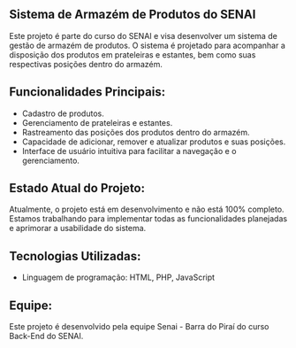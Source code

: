## Sistema de Armazém de Produtos do SENAI

Este projeto é parte do curso do SENAI e visa desenvolver um sistema de gestão de armazém de produtos. O sistema é projetado para acompanhar a disposição dos produtos em prateleiras e estantes, bem como suas respectivas posições dentro do armazém.

## Funcionalidades Principais:
- Cadastro de produtos.
- Gerenciamento de prateleiras e estantes.
- Rastreamento das posições dos produtos dentro do armazém.
- Capacidade de adicionar, remover e atualizar produtos e suas posições.
- Interface de usuário intuitiva para facilitar a navegação e o gerenciamento.

## Estado Atual do Projeto:
Atualmente, o projeto está em desenvolvimento e não está 100% completo. Estamos trabalhando para implementar todas as funcionalidades planejadas e aprimorar a usabilidade do sistema.

## Tecnologias Utilizadas:
- Linguagem de programação: HTML, PHP, JavaScript

## Equipe:
Este projeto é desenvolvido pela equipe Senai - Barra do Piraí do curso Back-End do SENAI.
